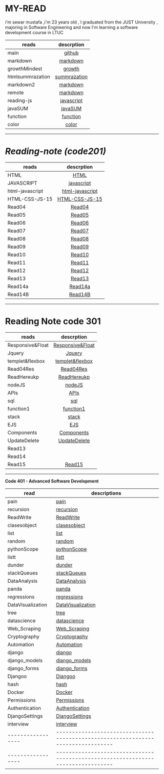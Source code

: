 
# MY-READ

i'm sewar mustafa ,i'm 23 years old , I graduated from the JUST University , majoring in Software Engineering and now I'm learning a software development course in LTUC


| reads            |                                    descrption                                    |
| ---------------- | :------------------------------------------------------------------------------: |
| main             |             [github]( https://sewar-web.github.io/Reading-note/main)             |
| markdown         |         [markdown]( https://sewar-web.github.io/Reading-note/markdown )          |
| growthMindest    |        [growth]( https://sewar-web.github.io/Reading-note/GrowthMindset)         |
| htmlsummrazation |      [summrazation](https://sewar-web.github.io/Reading-note/summarization)      |
| markdown2        |         [markdown]( https://sewar-web.github.io/Reading-note/markdown2 )         |
| remote           |          [markdown]( https://sewar-web.github.io/Reading-note/remote )           |
| reading-js       | [javascript]( https://github.com/Sewar-web/Reading-note/blob/main/reading-js.md) |
| javaSUM          |           [javaSUM](https://sewar-web.github.io/Reading-note/javaSUM)            |
| function         |          [function]( https://sewar-web.github.io/Reading-note/function)          |
| color            |             [color]( https://sewar-web.github.io/Reading-note/color)             |


***********************************************************************************************************



# <i> Reading-note (code201) </i>

| reads           |                                  descrption                                  |
| --------------- | :--------------------------------------------------------------------------: |
| HTML            |            [HTML](https://sewar-web.github.io/Reading-note/HTML)             |
| JAVASCRIPT      |      [javascript](https://sewar-web.github.io/Reading-note/javascript)       |
| html-javascript | [html-javascript]( https://sewar-web.github.io/Reading-note/html-javascript) |
| HTML-CSS-JS-15  |  [HTML-CSS-JS-15]( https://sewar-web.github.io/Reading-note/HTML-CSS-JS-15)  |
| Read04          |          [Read04](https://sewar-web.github.io/Reading-note/Read04)           |
| Read05          |          [Read05](https://sewar-web.github.io/Reading-note/Read05)           | :------------: |
| Read06          |          [Read06](https://sewar-web.github.io/Reading-note/Read06)           |
| Read07          |          [Read07](https://sewar-web.github.io/Reading-note/Read07)           |
| Read08          |          [Read08](https://sewar-web.github.io/Reading-note/Read08)           |
| Read09          |          [Read09](https://sewar-web.github.io/Reading-note/Read09)           |
| Read10          |          [Read10](https://sewar-web.github.io/Reading-note/Read10)           |
| Read11          |          [Read11](https://sewar-web.github.io/Reading-note/Read11)           |
| Read12          |          [Read12](https://sewar-web.github.io/Reading-note/Read12)           |
| Read13          |          [Read13](https://sewar-web.github.io/Reading-note/Read13)           |
| Read14a         |         [Read14a](https://sewar-web.github.io/Reading-note/Read14a)          |
| Read14B         |         [Read14B](https://sewar-web.github.io/Reading-note/Read14B)          |


***************************************************************************************************************



# <strong> Reading Note code 301 </strong> 


| reads            |                                   descrption                                   |
| ---------------- | :----------------------------------------------------------------------------: |
| Responsive&Float | [Responsive&Float]( https://sewar-web.github.io/Reading-note/Responsive&Float) |
| Jquery           |           [Jquery]( https://sewar-web.github.io/Reading-note/Jquery)           |
| templet&flexbox  |  [templet&flexbox]( https://sewar-web.github.io/Reading-note/templet&flexbox)  |
| Read04Res        |        [Read04Res]( https://sewar-web.github.io/Reading-note/Read04Res)        |
| ReadHereukp      |      [ReadHereukp]( https://sewar-web.github.io/Reading-note/ReadHereukp)      |
| nodeJS           |           [nodeJS]( https://sewar-web.github.io/Reading-note/nodeJS)           |
| APIs             |             [APIs]( https://sewar-web.github.io/Reading-note/APIs)             |
| sql              |              [sql]( https://sewar-web.github.io/Reading-note/sql)              |
| function1        |        [function1]( https://sewar-web.github.io/Reading-note/function1)        |
| stack            |            [stack]( https://sewar-web.github.io/Reading-note/stack)            |
| EJS              |              [EJS]( https://sewar-web.github.io/Reading-note/EJS)              |
| Components       |       [Components]( https://sewar-web.github.io/Reading-note/Components)       |
| UpdateDelete     |     [UpdateDelete]( https://sewar-web.github.io/Reading-note/UpdateDelete)     |
| Read13           |                                                                                |
| Read14           |                                                                                |
| Read15           |           [Read15]( https://sewar-web.github.io/Reading-note/Read15)           |








***************************************************************************************************************





**<strong> Code 401 - Advanced Software Development </strong>**





| read              | descriptions                                                                     |
| ----------------- | -------------------------------------------------------------------------------- |
| pain              | [pain]( https://sewar-web.github.io/Reading-note/pain)                           |
| recursion         | [recursion]( https://sewar-web.github.io/Reading-note/recursion)                 |
| ReadWrite         | [ReadWrite]( https://sewar-web.github.io/Reading-note/ReadWrite)                 |
| clasesobject      | [clasesobject]( https://sewar-web.github.io/Reading-note/clasesobject)           |
| list              | [list](https://sewar-web.github.io/Reading-note/list)                            |
| random            | [random]( https://sewar-web.github.io/Reading-note/random)                       |
| pythonScope       | [pythonScope]( https://sewar-web.github.io/Reading-note/pythonScope)             |
| listt             | [listt]( https://sewar-web.github.io/Reading-note/listt)                         |
| dunder            | [dunder]( https://sewar-web.github.io/Reading-note/dunder)                       |
| stackQueues       | [stackQueues]( https://sewar-web.github.io/Reading-note/stackQueues)             |
| DataAnalysis      | [DataAnalysis]( https://sewar-web.github.io/Reading-note/DataAnalysis)           |
| panda             | [panda]( https://sewar-web.github.io/Reading-note/panda)                         |
| regressions       | [regressions]( https://sewar-web.github.io/Reading-note/regressions)             |
| DataVisualization | [DataVisualization]( https://sewar-web.github.io/Reading-note/DataVisualization) |
| tree              | [tree]( https://sewar-web.github.io/Reading-note/tree)                           |
| datascience       | [datascience]( https://sewar-web.github.io/Reading-note/datascience)             |
| Web_Scraping      | [Web_Scraping]( https://sewar-web.github.io/Reading-note/Web_Scraping)           |
| Cryptography      | [Cryptography]( https://sewar-web.github.io/Reading-note/Cryptography)           |
| Automation        | [Automation]( https://sewar-web.github.io/Reading-note/Automation)               |
| django            | [django]( https://sewar-web.github.io/Reading-note/django)                       |
| django_models     | [django_models]( https://sewar-web.github.io/Reading-note/django_models)         |
| django_forms      | [django_forms]( https://sewar-web.github.io/Reading-note/django_forms)           |
| Djangoo           | [Djangoo]( https://sewar-web.github.io/Reading-note/Djangoo)                     |
| hash              | [hash]( https://sewar-web.github.io/Reading-note/hash)                           |
| Docker            | [Docker]( https://sewar-web.github.io/Reading-note/Docker)                       |
| Permissions       | [Permissions]( https://sewar-web.github.io/Reading-note/Permissions)             |
| Authentication    | [Authentication](https://sewar-web.github.io/Reading-note/Authentication)        |
| DjangoSettings    | [DjangoSettings](https://sewar-web.github.io/Reading-note/DjangoSettings)        |
| interview         | [interview](https://sewar-web.github.io/Reading-note/interview)                  |
| ----------------- | -------------------------------------------------------------------------------- |
| ----------------- | -------------------------------------------------------------------------------- |





